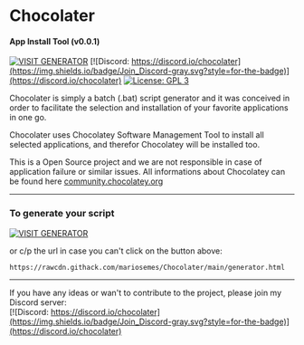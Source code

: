 # Chocolater
#### App Install Tool (v0.0.1)
[![VISIT GENERATOR](https://img.shields.io/badge/Visit_Generator-gray.svg?style=for-the-badge)](https://rawcdn.githack.com/mariosemes/Chocolater/main/generator.html)
[![Discord: https://discord.io/chocolater](https://img.shields.io/badge/Join_Discord-gray.svg?style=for-the-badge)](https://discord.io/chocolater)
[![License: GPL 3](https://img.shields.io/badge/License-GPL%203-blue.svg?style=for-the-badge&colorB=177DC1&label=license)](LICENSE)

Chocolater is simply a batch (.bat) script generator and it was conceived in order to facilitate the selection and installation of your favorite applications in one go.

Chocolater uses Chocolatey Software Management Tool to install all selected applications, and therefor Chocolatey will be installed too.

This is a Open Source project and we are not responsible in case of application failure or similar issues. All informations about Chocolatey can be found here [community.chocolatey.org](https://community.chocolatey.org "community.chocolatey.org")

------------
### To generate your script
[![VISIT GENERATOR](https://img.shields.io/badge/Visit_Generator-gray.svg?style=for-the-badge)](https://rawcdn.githack.com/mariosemes/Chocolater/main/generator.html)

or c/p the url in case you can't click on the button above:

    https://rawcdn.githack.com/mariosemes/Chocolater/main/generator.html

------------
If you have any ideas or wan't to contribute to the project, please join my Discord server:
<br />
[![Discord: https://discord.io/chocolater](https://img.shields.io/badge/Join_Discord-gray.svg?style=for-the-badge)](https://discord.io/chocolater)